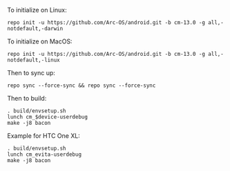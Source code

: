 To initialize on Linux:
```shell
repo init -u https://github.com/Arc-OS/android.git -b cm-13.0 -g all,-notdefault,-darwin
```
To initialize on MacOS:
```shell
repo init -u https://github.com/Arc-OS/android.git -b cm-13.0 -g all,-notdefault,-linux
```
Then to sync up:
```shell
repo sync --force-sync && repo sync --force-sync
```
Then to build:
```shell
. build/envsetup.sh
lunch cm_$device-userdebug
make -j8 bacon
```
Example for HTC One XL:
```shell
. build/envsetup.sh
lunch cm_evita-userdebug
make -j8 bacon
```
